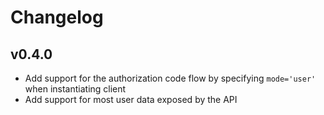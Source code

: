 # Changelog

## v0.4.0

* Add support for the authorization code flow by specifying `mode='user'` when instantiating client
* Add support for most user data exposed by the API

